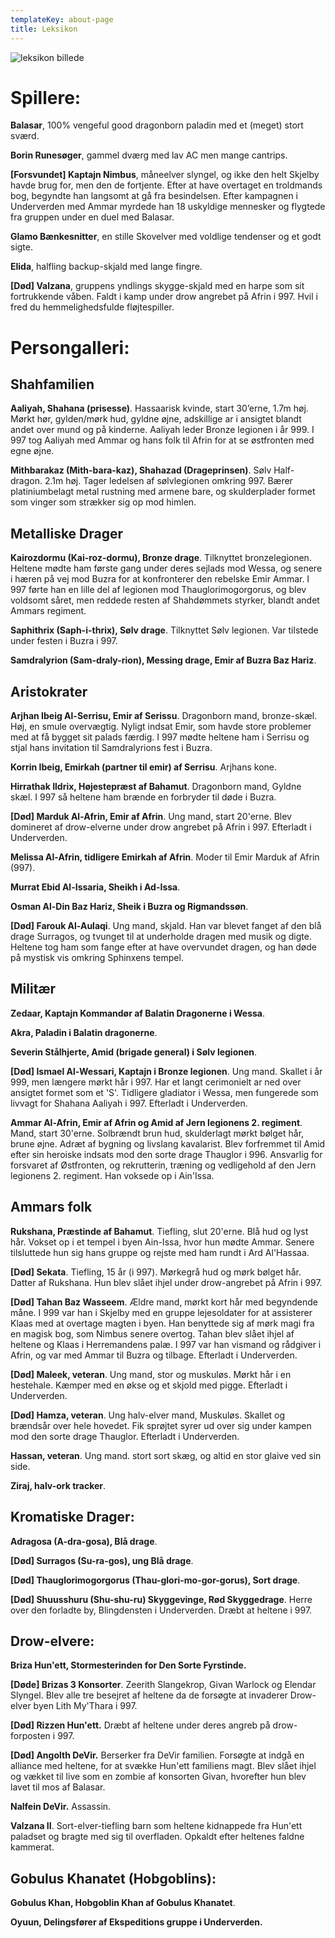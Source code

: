 ```yaml
---
templateKey: about-page
title: Leksikon
---
```

![leksikon billede](/img/lexicon.jpg)

# Spillere:

**Balasar**, 100% vengeful good dragonborn paladin med et (meget) stort sværd.

**Borin Runesøger**, gammel dværg med lav AC men mange cantrips.

**\[Forsvundet] Kaptajn Nimbus**, måneelver slyngel, og ikke den helt Skjelby havde brug for, men den de fortjente. Efter at have overtaget en troldmands bog, begyndte han langsomt at gå fra besindelsen. Efter kampagnen i Underverden med Ammar myrdede han 18 uskyldige mennesker og flygtede fra gruppen under en duel med Balasar.

**Glamo Bænkesnitter**, en stille Skovelver med voldlige tendenser og et godt sigte.

**Elida**, halfling backup-skjald med lange fingre.

**\[Død] Valzana**, gruppens yndlings skygge-skjald med en harpe som sit fortrukkende våben. Faldt i kamp under drow angrebet på Afrin i 997. Hvil i fred du hemmelighedsfulde fløjtespiller.

# Persongalleri:

## Shahfamilien

**Aaliyah, Shahana (prisesse)**.
Hassaarisk kvinde, start 30’erne, 1.7m høj. Mørkt hør, gylden/mørk hud, gyldne øjne, adskillige ar i ansigtet blandt andet over mund og på kinderne. Aaliyah leder Bronze legionen i år 999. I 997 tog Aaliyah med Ammar og hans folk til Afrin for at se østfronten med egne øjne.

**Mithbarakaz (Mith-bara-kaz), Shahazad (Drageprinsen)**.
Sølv Half-dragon. 2.1m høj. Tager ledelsen af sølvlegionen omkring 997. Bærer platiniumbelagt metal rustning med armene bare, og skulderplader formet som vinger som strækker sig op mod himlen.

## Metalliske Drager

**Kairozdormu (Kai-roz-dormu), Bronze drage**.
Tilknyttet bronzelegionen. Heltene mødte ham første gang under deres sejlads mod Wessa, og senere i hæren på vej mod Buzra for at konfronterer den rebelske Emir Ammar. I 997 førte han en lille del af legionen mod Thauglorimogorgorus, og blev voldsomt såret, men reddede resten af Shahdømmets styrker, blandt andet Ammars regiment.

**Saphithrix (Saph-i-thrix), Sølv drage**. Tilknyttet Sølv legionen. Var tilstede under festen i Buzra i 997.

**Samdralyrion (Sam-draly-rion), Messing drage, Emir af Buzra Baz Hariz**.

## Aristokrater

**Arjhan Ibeig Al-Serrisu, Emir af Serissu**.
Dragonborn mand, bronze-skæl. Høj, en smule overvægtig. Nyligt indsat Emir, som havde store problemer med at få bygget sit palads færdig. I 997 mødte heltene ham i Serrisu og stjal hans invitation til Samdralyrions fest i Buzra.

**Korrin Ibeig, Emirkah (partner til emir) af Serrisu**.
Arjhans kone.

**Hirrathak Ildrix, Højestepræst af Bahamut**.
Dragonborn mand, Gyldne skæl. I 997 så heltene ham brænde en forbryder til døde i Buzra.

**\[Død] Marduk Al-Afrin, Emir af Afrin**.
Ung mand, start 20'erne. Blev domineret af drow-elverne under drow angrebet på Afrin i 997. Efterladt i Underverden.

**Melissa Al-Afrin, tidligere Emirkah af Afrin**.
Moder til Emir Marduk af Afrin (997).

**Murrat Ebid Al-Issaria, Sheikh i Ad-Issa**.

**Osman Al-Din Baz Hariz, Sheik i Buzra og Rigmandssøn**.

**\[Død] Farouk Al-Aulaqi**.
Ung mand, skjald. Han var blevet fanget af den blå drage Surragos, og tvunget til at underholde dragen med musik og digte. Heltene tog ham som fange efter at have overvundet dragen, og han døde på mystisk vis omkring Sphinxens tempel.

## Militær

**Zedaar, Kaptajn Kommandør af Balatin Dragonerne i Wessa**.

**Akra, Paladin i Balatin dragonerne**.

**Severin Stålhjerte, Amid (brigade general) i Sølv legionen**.

**\[Død] Ismael Al-Wessari, Kaptajn i Bronze legionen**.
Ung mand. Skallet i år 999, men længere mørkt hår i 997. Har et langt cerimonielt ar ned over ansigtet formet som et 'S'. Tidligere gladiator i Wessa, men fungerede som livvagt for Shahana Aaliyah i 997. Efterladt i Underverden.

**Ammar Al-Afrin, Emir af Afrin og Amid af Jern legionens 2. regiment**.
Mand, start 30'erne. Solbrændt brun hud, skulderlagt mørkt bølget hår, brune øjne. Adræt af bygning og livslang kavalarist. Blev forfremmet til Amid efter sin heroiske indsats mod den sorte drage Thauglor i 996. Ansvarlig for forsvaret af Østfronten, og rekrutterin, træning og vedligehold af den Jern legionens 2. regiment. Han voksede op i Ain'Issa.

## Ammars folk

**Rukshana, Præstinde af Bahamut**.
Tiefling, slut 20'erne. Blå hud og lyst hår. Vokset op i et tempel i byen Ain-Issa, hvor hun mødte Ammar. Senere tilsluttede hun sig hans gruppe og rejste med ham rundt i Ard Al'Hassaa.

**\[Død] Sekata**.
Tiefling, 15 år (i 997). Mørkegrå hud og mørk bølget hår.
Datter af Rukshana. Hun blev slået ihjel under drow-angrebet på Afrin i 997.

**\[Død] Tahan Baz Wasseem**.
Ældre mand, mørkt kort hår med begyndende måne. I 999 var han i Skjelby med en gruppe lejesoldater for at assisterer Klaas med at overtage magten i byen. Han benyttede sig af mørk magi fra en magisk bog, som Nimbus senere overtog. Tahan blev slået ihjel af heltene og Klaas i Herremandens palæ. I 997 var han vismand og rådgiver i Afrin, og var med Ammar til Buzra og tilbage. Efterladt i Underverden.

**\[Død] Maleek, veteran**.
Ung mand, stor og muskuløs. Mørkt hår i en hestehale. Kæmper med en økse og et skjold med pigge. Efterladt i Underverden.

**\[Død] Hamza, veteran**.
Ung halv-elver mand, Muskuløs. Skallet og brændsår over hele hovedet. Fik sprøjtet syrer ud over sig under kampen mod den sorte drage Thauglor. Efterladt i Underverden.

**Hassan, veteran**.
Ung mand. stort sort skæg, og altid en stor glaive ved sin side.

**Ziraj, halv-ork tracker**.

## Kromatiske Drager:

**Adragosa (A-dra-gosa), Blå drage**.

**\[Død] Surragos (Su-ra-gos), ung Blå drage**.

**\[Død] Thauglorimogorgorus (Thau-glori-mo-gor-gorus), Sort drage**.

**\[Død] Shuusshuru (Shu-shu-ru) Skyggevinge, Rød Skyggedrage**. Herre over den forladte by, Blingdensten i Underverden. Dræbt at heltene i 997.

## Drow-elvere:

**Briza Hun'ett, Stormesterinden for Den Sorte Fyrstinde.**

**\[Døde] Brizas 3 Konsorter**. Zeerith Slangekrop, Givan Warlock og Elendar Slyngel. Blev alle tre besejret af heltene da de forsøgte at invaderer Drow-elver byen Lith My'Thara i 997.

**\[Død] Rizzen Hun'ett.** Dræbt af heltene under deres angreb på drow-forposten i 997.

**\[Død] Angolth DeVir.** Berserker fra DeVir familien. Forsøgte at indgå en alliance med heltene, for at svække Hun'ett familiens magt. Blev slået ihjel og vækket til live som en zombie af konsorten Givan, hvorefter hun blev lavet til mos af Balasar.

**Nalfein DeVir.** Assassin.

**Valzana II**. Sort-elver-tiefling barn som heltene kidnappede fra Hun'ett paladset og bragte med sig til overfladen. Opkaldt efter heltenes faldne kammerat.

## Gobulus Khanatet (Hobgoblins):

**Gobulus Khan, Hobgoblin Khan af Gobulus Khanatet**.

**Oyuun, Delingsfører af Ekspeditions gruppe i Underverden.**
